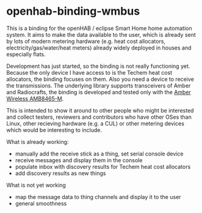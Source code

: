 # openhab-binding-wmbus

This is a binding for the openHAB / eclipse Smart Home home automation system. It aims to make the data available to the user, which is already sent by lots of modern metering hardware (e.g. heat cost allocators, electricity/gas/water/heat meters) already widely deployed in houses and especially flats.

Development has just started, so the binding is not really functioning yet. Because the only device I have access to is the Techem heat cost allocators, the binding focuses on them. Also you need a device to receive the transmissions. The underlying library supports transceivers of Amber and Radiocrafts, the binding is developed and tested only with the [Amber Wireless AMB8465-M](https://www.amber-wireless.de/de/produkte/wireless-m-bus/alle-usb-sticks/wireless-m-bus-868-mhz-usb-stick-int-antenne-amb8465-m.html).

This is intended to show it around to other people who might be interested and collect testers, reviewers and contributors who have other OSes than Linux, other recieving hardware (e.g. a CUL) or other metering devices which would be interesting to include.

What is already working:
* manually add the receive stick as a thing, set serial console device
* receive messages and display them in the console
* populate inbox with discovery results for Techem heat cost allocators
* add discovery results as new things

What is not yet working
* map the message data to thing channels and display it to the user
* general smoothness
